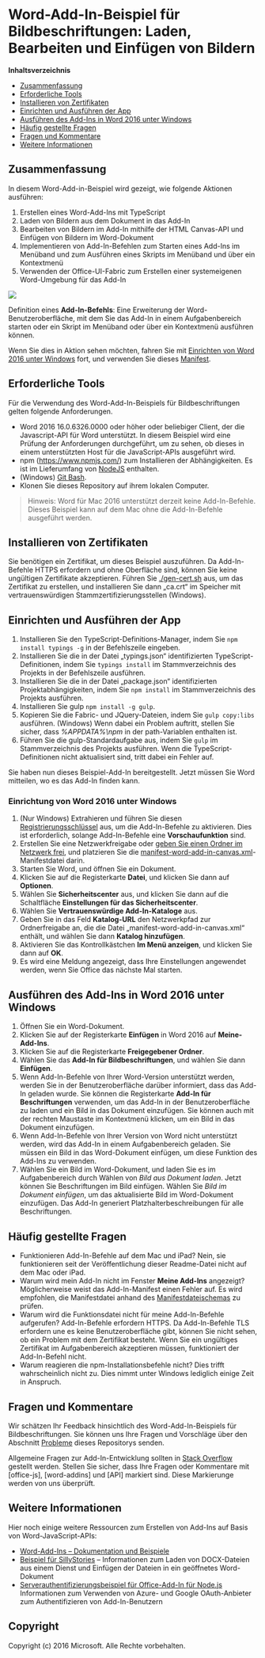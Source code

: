 # <a name="image-callouts-word-add-in-sample:-load,-edit,-and-insert-images"></a>Word-Add-In-Beispiel für Bildbeschriftungen: Laden, Bearbeiten und Einfügen von Bildern

**Inhaltsverzeichnis**

* [Zusammenfassung](#summary)
* [Erforderliche Tools](#required-tools)
* [Installieren von Zertifikaten](#how-to-install-certificates)
* [Einrichten und Ausführen der App](#how-to-set-up-and-run-the-app)
* [Ausführen des Add-Ins in Word 2016 unter Windows](#how-to-run-the-add-in-in-Word-2016-for-Windows)
* [Häufig gestellte Fragen](#faq)
* [Fragen und Kommentare](#questions-and-comments)
* [Weitere Informationen](#learn-more)


## <a name="summary"></a>Zusammenfassung

In diesem Word-Add-in-Beispiel wird gezeigt, wie folgende Aktionen ausführen:

1. Erstellen eines Word-Add-Ins mit TypeScript
2. Laden von Bildern aus dem Dokument in das Add-In
3. Bearbeiten von Bildern im Add-In mithilfe der HTML Canvas-API und Einfügen von Bildern im Word-Dokument
4. Implementieren von Add-In-Befehlen zum Starten eines Add-Ins im Menüband und zum Ausführen eines Skripts im Menüband und über ein Kontextmenü
5. Verwenden der Office-UI-Fabric zum Erstellen einer systemeigenen Word-Umgebung für das Add-In

![](/readme-images/Word-Add-in-TypeScript-Canvas.gif)

Definition eines **Add-In-Befehls**: Eine Erweiterung der Word-Benutzeroberfläche, mit dem Sie das Add-In in einem Aufgabenbereich starten oder ein Skript im Menüband oder über ein Kontextmenü ausführen können.

Wenn Sie dies in Aktion sehen möchten, fahren Sie mit [Einrichten von Word 2016 unter Windows](#word-2016-for-windows-set-up) fort, und verwenden Sie dieses [Manifest](https://github.com/OfficeDev/Word-Add-in-TypeScript-Canvas/blob/deploy2Azure/manifest-word-add-in-canvas.xml).

## <a name="required-tools"></a>Erforderliche Tools

Für die Verwendung des Word-Add-In-Beispiels für Bildbeschriftungen gelten folgende Anforderungen.

* Word 2016 16.0.6326.0000 oder höher oder beliebiger Client, der die Javascript-API für Word unterstützt. In diesem Beispiel wird eine Prüfung der Anforderungen durchgeführt, um zu sehen, ob dieses in einem unterstützten Host für die JavaScript-APIs ausgeführt wird.
* npm (https://www.npmjs.com/) zum Installieren der Abhängigkeiten. Es ist im Lieferumfang von [NodeJS](https://nodejs.org/en/) enthalten.
* (Windows) [Git Bash](http://www.git-scm.com/downloads).
* Klonen Sie dieses Repository auf ihrem lokalen Computer.

> Hinweis: Word für Mac 2016 unterstützt derzeit keine Add-In-Befehle. Dieses Beispiel kann auf dem Mac ohne die Add-In-Befehle ausgeführt werden.

## <a name="how-to-install-certificates"></a>Installieren von Zertifikaten

Sie benötigen ein Zertifikat, um dieses Beispiel auszuführen. Da Add-In-Befehle HTTPS erfordern und ohne Oberfläche sind, können Sie keine ungültigen Zertifikate akzeptieren. Führen Sie [./gen-cert.sh](#gen-cert.sh) aus, um das Zertifikat zu erstellen, und installieren Sie dann „ca.crt“ im Speicher mit vertrauenswürdigen Stammzertifizierungsstellen (Windows).

## <a name="how-to-set-up-and-run-the-app"></a>Einrichten und Ausführen der App

1. Installieren Sie den TypeScript-Definitions-Manager, indem Sie ```npm install typings -g``` in der Befehlszeile eingeben.
2. Installieren Sie die in der Datei „typings.json“ identifizierten TypeScript-Definitionen, indem Sie ```typings install``` im Stammverzeichnis des Projekts in der Befehlszeile ausführen.
3. Installieren Sie die in der Datei „package.json“ identifizierten Projektabhängigkeiten, indem Sie ```npm install``` im Stammverzeichnis des Projekts ausführen.
4. Installieren Sie gulp ```npm install -g gulp```.
5. Kopieren Sie die Fabric- und JQuery-Dateien, indem Sie ```gulp copy:libs``` ausführen. (Windows) Wenn dabei ein Problem auftritt, stellen Sie sicher, dass *%APPDATA%\npm* in der path-Variablen enthalten ist.
6. Führen Sie die gulp-Standardaufgabe aus, indem Sie ```gulp``` im Stammverzeichnis des Projekts ausführen. Wenn die TypeScript-Definitionen nicht aktualisiert sind, tritt dabei ein Fehler auf.

Sie haben nun dieses Beispiel-Add-In bereitgestellt. Jetzt müssen Sie Word mitteilen, wo es das Add-In finden kann.

### <a name="word-2016-for-windows-set-up"></a>Einrichtung von Word 2016 unter Windows

1. (Nur Windows) Extrahieren und führen Sie diesen [Registrierungsschlüssel](https://github.com/OfficeDev/Office-Add-in-Commands-Samples/tree/master/Tools/AddInCommandsUndark) aus, um die Add-In-Befehle zu aktivieren. Dies ist erforderlich, solange Add-In-Befehle eine **Vorschaufunktion** sind.
2. Erstellen Sie eine Netzwerkfreigabe oder [geben Sie einen Ordner im Netzwerk frei](https://technet.microsoft.com/en-us/library/cc770880.aspx), und platzieren Sie die [manifest-word-add-in-canvas.xml](manifest-word-add-in-canvas.xml)-Manifestdatei darin.
3. Starten Sie Word, und öffnen Sie ein Dokument.
4. Klicken Sie auf die Registerkarte **Datei**, und klicken Sie dann auf **Optionen**.
5. Wählen Sie **Sicherheitscenter** aus, und klicken Sie dann auf die Schaltfläche **Einstellungen für das Sicherheitscenter**.
6. Wählen Sie **Vertrauenswürdige Add-In-Kataloge** aus.
7. Geben Sie in das Feld **Katalog-URL** den Netzwerkpfad zur Ordnerfreigabe an, die die Datei „manifest-word-add-in-canvas.xml“ enthält, und wählen Sie dann **Katalog hinzufügen**.
8. Aktivieren Sie das Kontrollkästchen **Im Menü anzeigen**, und klicken Sie dann auf **OK**.
9. Es wird eine Meldung angezeigt, dass Ihre Einstellungen angewendet werden, wenn Sie Office das nächste Mal starten.

## <a name="how-to-run-the-add-in-in-word-2016-for-windows"></a>Ausführen des Add-Ins in Word 2016 unter Windows

1. Öffnen Sie ein Word-Dokument.
2. Klicken Sie auf der Registerkarte **Einfügen** in Word 2016 auf **Meine-Add-Ins**.
3. Klicken Sie auf die Registerkarte **Freigegebener Ordner**.
4. Wählen Sie das **Add-In für Bildbeschriftungen**, und wählen Sie dann **Einfügen**.
5. Wenn Add-In-Befehle von Ihrer Word-Version unterstützt werden, werden Sie in der Benutzeroberfläche darüber informiert, dass das Add-In geladen wurde. Sie können die Registerkarte **Add-In für Beschriftungen** verwenden, um das Add-In in der Benutzeroberfläche zu laden und ein Bild in das Dokument einzufügen. Sie können auch mit der rechten Maustaste im Kontextmenü klicken, um ein Bild in das Dokument einzufügen.
6. Wenn Add-In-Befehle von Ihrer Version von Word nicht unterstützt werden, wird das Add-In in einem Aufgabenbereich geladen. Sie müssen ein Bild in das Word-Dokument einfügen, um diese Funktion des Add-Ins zu verwenden.
7. Wählen Sie ein Bild im Word-Dokument, und laden Sie es im Aufgabenbereich durch Wählen von *Bild aus Dokument laden*. Jetzt können Sie Beschriftungen im Bild einfügen. Wählen Sie *Bild im Dokument einfügen*, um das aktualisierte Bild im Word-Dokument einzufügen. Das Add-In generiert Platzhalterbeschreibungen für alle Beschriftungen.

## <a name="faq"></a>Häufig gestellte Fragen

* Funktionieren Add-In-Befehle auf dem Mac und iPad? Nein, sie funktionieren seit der Veröffentlichung dieser Readme-Datei nicht auf dem Mac oder iPad.
* Warum wird mein Add-In nicht im Fenster **Meine Add-Ins** angezeigt? Möglicherweise weist das Add-In-Manifest einen Fehler auf. Es wird empfohlen, die Manifestdatei anhand des [Manifestdateischemas](https://github.com/OfficeDev/Office-Add-in-Commands-Samples/tree/master/Tools/XSD) zu prüfen.
* Warum wird die Funktionsdatei nicht für meine Add-In-Befehle aufgerufen? Add-In-Befehle erfordern HTTPS. Da Add-In-Befehle TLS erfordern une es keine Benutzeroberfläche gibt, können Sie nicht sehen, ob ein Problem mit dem Zertifikat besteht. Wenn Sie ein ungültiges Zertifikat im Aufgabenbereich akzeptieren müssen, funktioniert der Add-In-Befehl nicht.
* Warum reagieren die npm-Installationsbefehle nicht? Dies trifft wahrscheinlich nicht zu. Dies nimmt unter Windows lediglich einige Zeit in Anspruch.

## <a name="questions-and-comments"></a>Fragen und Kommentare

Wir schätzen Ihr Feedback hinsichtlich des Word-Add-In-Beispiels für Bildbeschriftungen. Sie können uns Ihre Fragen und Vorschläge über den Abschnitt [Probleme](https://github.com/OfficeDev/Word-Add-in-TypeScript-Canvas/issues) dieses Repositorys senden.

Allgemeine Fragen zur Add-In-Entwicklung sollten in [Stack Overflow](http://stackoverflow.com/questions/tagged/Office365+API) gestellt werden. Stellen Sie sicher, dass Ihre Fragen oder Kommentare mit [office-js], [word-addins] und [API] markiert sind. Diese Markierunge werden von uns überprüft.

## <a name="learn-more"></a>Weitere Informationen

Hier noch einige weitere Ressourcen zum Erstellen von Add-Ins auf Basis von Word-JavaScript-APIs:

* [Word-Add-Ins – Dokumentation und Beispiele](https://dev.office.com/word)
* [Beispiel für SillyStories](https://github.com/OfficeDev/Word-Add-in-SillyStories) – Informationen zum Laden von DOCX-Dateien aus einem Dienst und Einfügen der Dateien in ein geöffnetes Word-Dokument
* [Serverauthentifizierungsbeispiel für Office-Add-In für Node.js](https://github.com/OfficeDev/Office-Add-in-Nodejs-ServerAuth) Informationen zum Verwenden von Azure- und Google OAuth-Anbieter zum Authentifizieren von Add-In-Benutzern

## <a name="copyright"></a>Copyright
Copyright (c) 2016 Microsoft. Alle Rechte vorbehalten.

